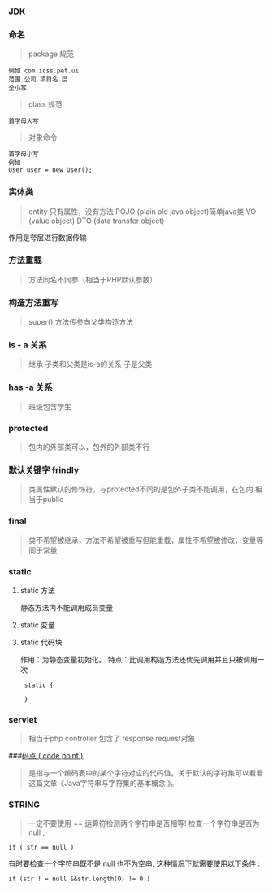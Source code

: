 ### JDK

### 命名
> package 规范

    例如 com.icss.pet.ui
    范围.公司.项目名.层
    全小写
    
> class 规范

    首字母大写
    
> 对象命令
    
    首字母小写
    例如
    User user = new User();
    
### 实体类
> entity 只有属性，没有方法
> POJO (plain old java object)简单java类
> VO (value object)
> DTO (data transfer object)

作用是夸层进行数据传输

### 方法重载
> 方法同名不同参（相当于PHP默认参数）
   
   
### 构造方法重写
> super() 方法传参向父类构造方法

### is - a 关系
> 继承 子类和父类是is-a的关系 子是父类

### has -a 关系
> 班级包含学生

### protected 
> 包内的外部类可以，包外的外部类不行

### 默认关键字 frindly
> 类属性默认的修饰符，与protected不同的是包外子类不能调用，在包内
相当于public

### final 
> 类不希望被继承，方法不希望被重写但能重载，属性不希望被修改，变量等同于常量

### static
> 
1. static 方法

    静态方法内不能调用成员变量
    
2. static 变量 

3. static 代码块

   作用：为静态变量初始化。
   特点：比调用构造方法还优先调用并且只被调用一次
   
   
        static {
               
        }
        
        
### servlet
> 相当于php controller 
包含了 response request对象

###[码点 ( code point )](http://blog.csdn.net/fhx19900918/article/details/8135019)
> 是指与一个编码表中的某个字符对应的代码值。关于默认的字符集可以看看这篇文章《Java字符串与字符集的基本概念 》。

### STRING
> 一定不要使用 == 运算符检测两个字符串是否相等!
> 检查一个字符串是否为 null ,     

    if ( str == null )
有时要检查一个字符串既不是 null 也不为空串, 这种情况下就需要使用以下条件 :

    if (str ! = null &&str.length(O) != 0 )